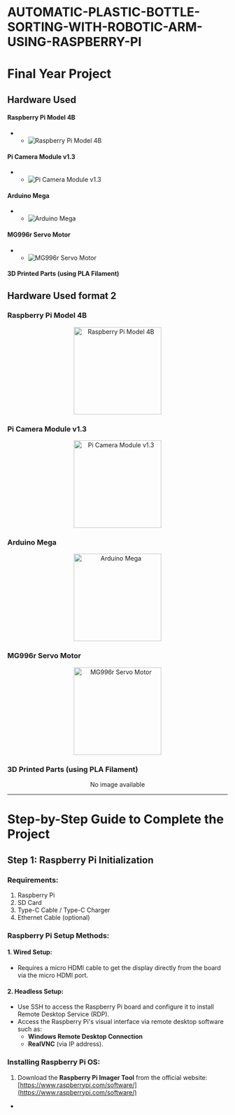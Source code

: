 # AUTOMATIC-PLASTIC-BOTTLE-SORTING-WITH-ROBOTIC-ARM-USING-RASPBERRY-PI

# Final Year Project

## Hardware Used
#### **Raspberry Pi Model 4B**
- - ![Raspberry Pi Model 4B](Photos/Raspberrypi.png "Raspberry Pi Model 4B")
#### **Pi Camera Module v1.3**
- - ![Pi Camera Module v1.3](Photos/picamera.png "Pi Camera Module v1.3")
#### **Arduino Mega**
- - ![Arduino Mega](Photos/ArduinoMega.png "Arduino Mega")
#### **MG996r Servo Motor**
- - ![MG996r Servo Motor](Photos/Mg996r.png "MG996r Servo Motor")
#### **3D Printed Parts (using PLA Filament)** 

## Hardware Used format 2

### **Raspberry Pi Model 4B**
<p align="center">
<img src="Photos/Raspberrypi.png" alt="Raspberry Pi Model 4B" title="Raspberry Pi Model 4B" width="200">
</p>

### **Pi Camera Module v1.3**
<p align="center">
<img src="Photos/picamera.png" alt="Pi Camera Module v1.3" title="Pi Camera Module v1.3" width="200">
</p>

### **Arduino Mega**
<p align="center">
<img src="Photos/ArduinoMega.png" alt="Arduino Mega" title="Arduino Mega" width="200">
</p>

### **MG996r Servo Motor**
<p align="center">
<img src="Photos/Mg996r.png" alt="MG996r Servo Motor" title="MG996r Servo Motor" width="200">
</p>

### **3D Printed Parts (using PLA Filament)**
<p align="center">No image available</p>


---

# Step-by-Step Guide to Complete the Project

## Step 1: Raspberry Pi Initialization

### Requirements:
1. Raspberry Pi  
2. SD Card  
3. Type-C Cable / Type-C Charger  
4. Ethernet Cable (optional)  

### Raspberry Pi Setup Methods:
#### 1. Wired Setup:
- Requires a micro HDMI cable to get the display directly from the board via the micro HDMI port.

#### 2. Headless Setup:
- Use SSH to access the Raspberry Pi board and configure it to install Remote Desktop Service (RDP).  
- Access the Raspberry Pi's visual interface via remote desktop software such as:
  - **Windows Remote Desktop Connection**
  - **RealVNC** (via IP address).

### Installing Raspberry Pi OS:
1. Download the **Raspberry Pi Imager Tool** from the official website:  
   [https://www.raspberrypi.com/software/](https://www.raspberrypi.com/software/)

- 
